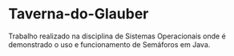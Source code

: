 # Taverna-do-Glauber
Trabalho realizado na disciplina de Sistemas Operacionais onde é demonstrado o uso e funcionamento de Semáforos em Java.
